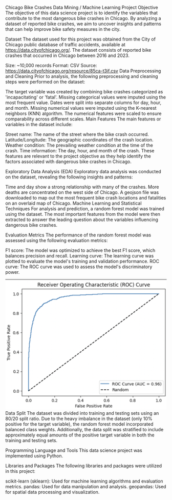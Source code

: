 Chicago Bike Crashes Data Mining / Machine Learning Project
Objective
The objective of this data science project is to identify the variables that contribute to the most dangerous bike crashes in Chicago. By analyzing a dataset of reported bike crashes, we aim to uncover insights and patterns that can help improve bike safety measures in the city.

Dataset
The dataset used for this project was obtained from the City of Chicago public database of traffic accidents, available at https://data.cityofchicago.org/. The dataset consists of reported bike crashes that occurred in Chicago between 2016 and 2023.

Size: ~10,000 records
Format: CSV
Source: https://data.cityofchicago.org/resource/85ca-t3if.csv
Data Preprocessing and Cleaning
Prior to analysis, the following preprocessing and cleaning steps were performed on the dataset:

The target variable was created by combining bike crashes categorized as 'incapacitating' or 'fatal'.
Missing categorical values were imputed using the most frequent value.
Dates were split into separate columns for day, hour, and month.
Missing numerical values were imputed using the K-nearest neighbors (KNN) algorithm.
The numerical features were scaled to ensure comparability across different scales.
Main Features
The main features or variables in the dataset include:

Street name: The name of the street where the bike crash occurred.
Latitude/Longitude: The geographic coordinates of the crash location.
Weather condition: The prevailing weather condition at the time of the crash.
Time information: The day, hour, and month of the crash.
These features are relevant to the project objective as they help identify the factors associated with dangerous bike crashes in Chicago.

Exploratory Data Analysis (EDA)
Exploratory data analysis was conducted on the dataset, revealing the following insights and patterns:



Time and day show a strong relationship with many of the crashes.
More deaths are concentrated on the west side of Chicago.
A geojson file was downloaded to map out the most frequent bike crash locations and fatalities on an overlaid map of Chicago.
Machine Learning and Statistical Techniques
For analysis and prediction, a random forest model was trained using the dataset. The most important features from the model were then extracted to answer the leading question about the variables influencing dangerous bike crashes.

Evaluation Metrics
The performance of the random forest model was assessed using the following evaluation metrics:

F1 score: The model was optimized to achieve the best F1 score, which balances precision and recall.
Learning curve: The learning curve was plotted to evaluate the model's training and validation performance.
ROC curve: The ROC curve was used to assess the model's discriminatory power.

![Alt Text](images/ROC.png)
Data Split
The dataset was divided into training and testing sets using an 80/20 split ratio. Due to the heavy imbalance in the dataset (only 10% positive for the target variable), the random forest model incorporated balanced class weights. Additionally, the data split was stratified to include approximately equal amounts of the positive target variable in both the training and testing sets.

Programming Language and Tools
This data science project was implemented using Python.

Libraries and Packages
The following libraries and packages were utilized in this project:

scikit-learn (sklearn): Used for machine learning algorithms and evaluation metrics.
pandas: Used for data manipulation and analysis.
geopandas: Used for spatial data processing and visualization.
